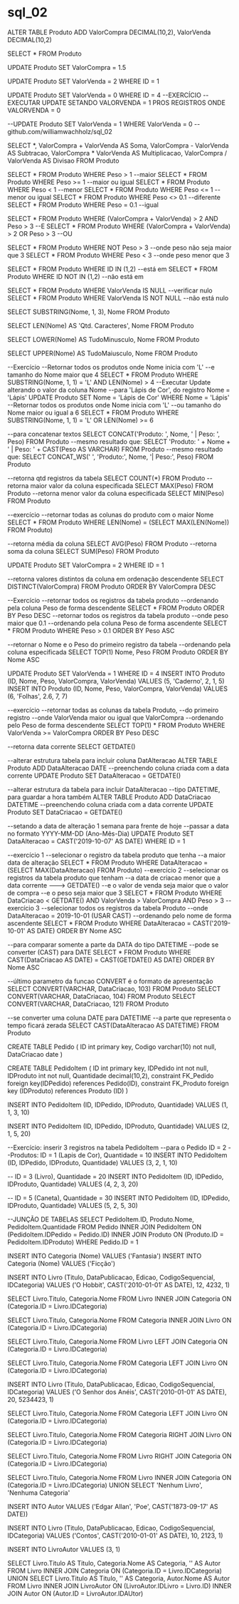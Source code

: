 # sql_02

ALTER TABLE Produto ADD ValorCompra DECIMAL(10,2), ValorVenda DECIMAL(10,2)

SELECT * FROM Produto

UPDATE Produto SET ValorCompra = 1.5

UPDATE Produto SET ValorVenda = 2 WHERE ID = 1

UPDATE Produto SET ValorVenda = 0 WHERE ID = 4
--EXERCÍCIO
--EXECUTAR UPDATE SETANDO VALORVENDA = 1 PROS REGISTROS ONDE VALORVENDA = 0

--UPDATE Produto SET ValorVenda = 1 WHERE ValorVenda = 0
--github.com/williamwachholz/sql_02

SELECT  *, 
		ValorCompra + ValorVenda AS Soma,
		ValorCompra - ValorVenda AS Subtracao,
		ValorCompra * ValorVenda AS Multiplicacao,
	    ValorCompra / ValorVenda AS Divisao
FROM Produto

SELECT * FROM Produto WHERE Peso > 1 --maior
SELECT * FROM Produto WHERE Peso >= 1 --maior ou igual
SELECT * FROM Produto WHERE Peso < 1 --menor
SELECT * FROM Produto WHERE Peso <= 1 --menor ou igual
SELECT * FROM Produto WHERE Peso <> 0.1 --diferente
SELECT * FROM Produto WHERE Peso = 0.1 --igual

SELECT * FROM Produto WHERE (ValorCompra + ValorVenda) > 2 AND Peso > 3 --E
SELECT * FROM Produto WHERE (ValorCompra + ValorVenda) > 2 OR Peso > 3 --OU

SELECT * FROM Produto WHERE NOT Peso > 3 --onde peso não seja maior que 3
SELECT * FROM Produto WHERE Peso < 3 --onde peso menor que 3

SELECT * FROM Produto WHERE ID IN (1,2) --está em
SELECT * FROM Produto WHERE ID NOT IN (1,2) --não está em

SELECT * FROM Produto WHERE ValorVenda IS NULL --verificar nulo
SELECT * FROM Produto WHERE ValorVenda IS NOT NULL --não está nulo

SELECT SUBSTRING(Nome, 1, 3), Nome FROM Produto

SELECT LEN(Nome) AS 'Qtd. Caracteres', Nome FROM Produto

SELECT LOWER(Nome) AS TudoMinusculo, Nome FROM Produto

SELECT UPPER(Nome) AS TudoMaiusculo, Nome FROM Produto

--Exercício
--Retornar todos os produtos onde Nome inicia com 'L'
--e tamanho do Nome maior que 4
SELECT * FROM Produto 
WHERE SUBSTRING(Nome, 1, 1) = 'L' 
AND LEN(Nome) > 4
--Executar Update alterando o valor da coluna Nome
--para 'Lápis de Cor', do registro Nome = 'Lápis'
UPDATE Produto SET Nome = 'Lápis de Cor' WHERE Nome = 'Lápis'
--Retornar todos os produtos onde Nome inicia com 'L'
--ou tamanho do Nome maior ou igual a 6
SELECT * FROM Produto 
WHERE SUBSTRING(Nome, 1, 1) = 'L' 
OR LEN(Nome) >= 6

--para concatenar textos
SELECT CONCAT('Produto: ', Nome, ' | Peso: ', Peso) 
FROM Produto
--mesmo resultado que:
SELECT 'Produto: ' + Nome + ' | Peso: ' + CAST(Peso AS VARCHAR) 
FROM Produto
--mesmo resultado que:
SELECT CONCAT_WS(' ', 'Produto:', Nome, '| Peso:', Peso) 
FROM Produto

--retorna qtd registros da tabela
SELECT COUNT(*) FROM Produto
--retorna maior valor da coluna especificada
SELECT MAX(Peso) FROM Produto
--retorna menor valor da coluna especificada
SELECT MIN(Peso) FROM Produto

--exercício
--retornar todas as colunas do produto com o maior Nome
SELECT * FROM Produto 
WHERE LEN(Nome) = (SELECT MAX(LEN(Nome)) FROM Produto)

--retorna média da coluna
SELECT AVG(Peso) FROM Produto
--retorna soma da coluna
SELECT SUM(Peso) FROM Produto

UPDATE Produto SET ValorCompra = 2 WHERE ID = 1

--retorna valores distintos da coluna em ordenação descendente
SELECT DISTINCT(ValorCompra) FROM Produto
ORDER BY ValorCompra DESC

--Exercício
--retornar todos os registros da tabela produto
--ordenando pela coluna Peso de forma descendente
SELECT * FROM Produto ORDER BY Peso DESC
--retornar todos os registros da tabela produto
--onde peso maior que 0.1
--ordenando pela coluna Peso de forma ascendente
SELECT * FROM Produto 
WHERE Peso > 0.1
ORDER BY Peso ASC

--retornar o Nome e o Peso do primeiro registro da tabela
--ordenando pela coluna especificada
SELECT TOP(1) Nome, Peso FROM Produto 
ORDER BY Nome ASC

UPDATE Produto SET ValorVenda = 1 WHERE ID = 4
INSERT INTO Produto (ID, Nome, Peso, ValorCompra, ValorVenda)
VALUES (5, 'Caderno', 2, 1, 5)
INSERT INTO Produto (ID, Nome, Peso, ValorCompra, ValorVenda)
VALUES (6, 'Folhas', 2.6, 7, 7)

--exercício
--retornar todas as colunas da tabela Produto, 
--do primeiro registro
--onde ValorVenda maior ou igual que ValorCompra
--ordenando pelo Peso de forma descendente
SELECT TOP(1) * FROM Produto
WHERE ValorVenda >= ValorCompra
ORDER BY Peso DESC

--retorna data corrente
SELECT GETDATE()

--alterar estrutura tabela para incluir coluna DatAlteracao
ALTER TABLE Produto ADD DataAlteracao DATE
--preenchendo coluna criada com a data corrente
UPDATE Produto SET DataAlteracao = GETDATE()

--alterar estrutura da tabela para incluir DataAlteracao
--tipo DATETIME, para guardar a hora também
ALTER TABLE Produto ADD DataCriacao DATETIME
--preenchendo coluna criada com a data corrente
UPDATE Produto SET DataCriacao = GETDATE()

--setando a data de alteração 1 semana para frente de hoje
--passar a data no formato YYYY-MM-DD (Ano-Mês-Dia)
UPDATE Produto SET DataAlteracao = CAST('2019-10-07' AS DATE)
WHERE ID = 1

--exercício 1
--selecionar o registro da tabela produto que tenha
--a maior data de alteração
SELECT * FROM Produto
WHERE DataAlteracao = (SELECT MAX(DataAlteracao) FROM Produto)
--exercício 2
--selecionar os registros da tabela produto que tenham
--a data de criacao menor que a data corrente ---> GETDATE()
--e o valor de venda seja maior que o valor de compra
--e o peso seja maior que 3
SELECT * FROM Produto
WHERE DataCriacao < GETDATE()
AND ValorVenda > ValorCompra
AND Peso > 3
--exercício 3
--selecionar todos os registros da tabela Produto
--onde DataAlteracao = 2019-10-01 (USAR CAST)
--ordenando pelo nome de forma ascendente
SELECT * FROM Produto
WHERE DataAlteracao = CAST('2019-10-01' AS DATE)
ORDER BY Nome ASC

--para comparar somente a parte da DATA do tipo DATETIME
--pode se converter (CAST) para DATE 
SELECT * FROM Produto
WHERE CAST(DataCriacao AS DATE) = CAST(GETDATE() AS DATE)
ORDER BY Nome ASC

--último parametro da funcao CONVERT é o formato de apresentação
SELECT CONVERT(VARCHAR, DataCriacao, 103) FROM Produto
SELECT CONVERT(VARCHAR, DataCriacao, 104) FROM Produto
SELECT CONVERT(VARCHAR, DataCriacao, 121) FROM Produto

--se converter uma coluna DATE para DATETIME
--a parte que representa o tempo ficará zerada
SELECT CAST(DataAlteracao AS DATETIME) FROM Produto


CREATE TABLE Pedido (
	ID int primary key,
	Codigo varchar(10) not null,
	DataCriacao date
)

CREATE TABLE PedidoItem (
	ID int primary key,
	IDPedido int not null,
	IDProduto int not null,
	Quantidade decimal(10,2),
	constraint FK_Pedido foreign key(IDPedido) references Pedido(ID),
	constraint FK_Produto foreign key (IDProduto) references Produto (ID)
)



INSERT INTO PedidoItem (ID, IDPedido, IDProduto, Quantidade)
VALUES (1, 1, 3, 10)

INSERT INTO PedidoItem (ID, IDPedido, IDProduto, Quantidade)
VALUES (2, 1, 5, 20)

--Exercício: inserir 3 registros na tabela PedidoItem
--para o Pedido ID = 2
--Produtos: ID = 1 (Lapis de Cor), Quantidade = 10
INSERT INTO PedidoItem (ID, IDPedido, IDProduto, Quantidade)
VALUES (3, 2, 1, 10)

--			ID = 3 (Livro), Quantidade = 20
INSERT INTO PedidoItem (ID, IDPedido, IDProduto, Quantidade)
VALUES (4, 2, 3, 20)

--			ID = 5 (Caneta), Quantidade = 30
INSERT INTO PedidoItem (ID, IDPedido, IDProduto, Quantidade)
VALUES (5, 2, 5, 30)

--JUNÇÃO DE TABELAS
SELECT  PedidoItem.ID,
		Produto.Nome,
		PedidoItem.Quantidade
FROM Pedido
INNER JOIN PedidoItem ON (PedidoItem.IDPedido = Pedido.ID)
INNER JOIN Produto ON (Produto.ID = PedidoItem.IDProduto)
WHERE Pedido.ID = 1

INSERT INTO Categoria (Nome) VALUES ('Fantasia')
INSERT INTO Categoria (Nome) VALUES ('Ficção')

INSERT INTO Livro (Titulo, DataPublicacao, 
Edicao, CodigoSequencial, IDCategoria) 
VALUES ('O Hobbit', CAST('2010-01-01' AS DATE), 12, 4232, 1)   

SELECT  Livro.Titulo,
		Categoria.Nome
FROM Livro
INNER JOIN Categoria ON (Categoria.ID = Livro.IDCategoria)

SELECT  Livro.Titulo,
		Categoria.Nome
FROM Categoria
INNER JOIN Livro ON (Categoria.ID = Livro.IDCategoria)


SELECT  Livro.Titulo,
		Categoria.Nome
FROM Livro
LEFT JOIN Categoria ON (Categoria.ID = Livro.IDCategoria)

SELECT  Livro.Titulo,
		Categoria.Nome
FROM Categoria
LEFT JOIN Livro ON (Categoria.ID = Livro.IDCategoria)

INSERT INTO Livro (Titulo, DataPublicacao, 
Edicao, CodigoSequencial, IDCategoria) 
VALUES ('O Senhor dos Anéis', CAST('2010-01-01' AS DATE), 20, 5234423, 1)  

SELECT  Livro.Titulo,
		Categoria.Nome
FROM Categoria
LEFT JOIN Livro ON (Categoria.ID = Livro.IDCategoria)



SELECT  Livro.Titulo,
		Categoria.Nome
FROM Categoria
RIGHT JOIN Livro ON (Categoria.ID = Livro.IDCategoria)


SELECT  Livro.Titulo,
		Categoria.Nome
FROM Livro
RIGHT JOIN Categoria ON (Categoria.ID = Livro.IDCategoria)


SELECT  Livro.Titulo,
		Categoria.Nome
FROM Livro
INNER JOIN Categoria ON (Categoria.ID = Livro.IDCategoria)
UNION
SELECT  'Nenhum Livro',
		'Nenhuma Categoria'

INSERT INTO Autor VALUES ('Edgar Allan', 'Poe', CAST('1873-09-17' AS DATE))


INSERT INTO Livro (Titulo, DataPublicacao, 
Edicao, CodigoSequencial, IDCategoria) 
VALUES ('Contos', CAST('2010-01-01' AS DATE), 10, 2123, 1)  

INSERT INTO LivroAutor VALUES (3, 1)

SELECT  Livro.Titulo AS Titulo,
		Categoria.Nome AS Categoria,
		'' AS Autor
FROM Livro
INNER JOIN Categoria ON (Categoria.ID = Livro.IDCategoria)
UNION
SELECT  Livro.Titulo AS Titulo,
		'' AS Categoria,
		Autor.Nome AS Autor
FROM Livro
INNER JOIN LivroAutor ON (LivroAutor.IDLivro = Livro.ID)
INNER JOIN Autor ON (Autor.ID = LivroAutor.IDAUtor)
